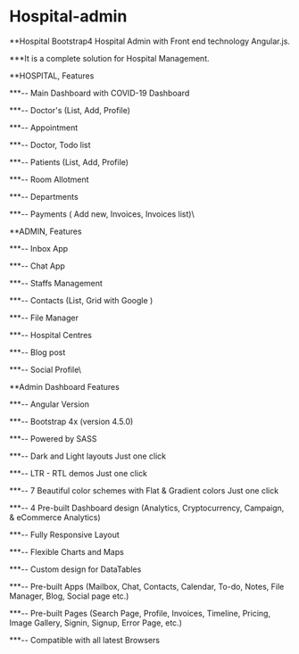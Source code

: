 # Hospital-admin

**Hospital Bootstrap4 Hospital Admin with Front end technology Angular.js. 

***It is a complete solution for Hospital Management.

**HOSPITAL, Features

***-- Main Dashboard with COVID-19 Dashboard

***-- Doctor's (List, Add, Profile)

***-- Appointment

***-- Doctor, Todo list

***-- Patients (List, Add, Profile)

***-- Room Allotment

***-- Departments

***-- Payments ( Add new, Invoices, Invoices list)\

**ADMIN, Features

***-- Inbox App

***-- Chat App

***-- Staffs Management

***-- Contacts (List, Grid with Google )

***-- File Manager

***-- Hospital Centres

***-- Blog post

***-- Social Profile\

**Admin Dashboard Features

***-- Angular Version

***-- Bootstrap 4x (version 4.5.0)

***-- Powered by SASS

***-- Dark and Light layouts Just one click

***-- LTR - RTL demos Just one click

***-- 7 Beautiful color schemes with Flat & Gradient colors Just one click

***-- 4 Pre-built Dashboard design (Analytics, Cryptocurrency, Campaign, & eCommerce Analytics)

***-- Fully Responsive Layout

***-- Flexible Charts and Maps

***-- Custom design for DataTables

***-- Pre-built Apps (Mailbox, Chat, Contacts, Calendar, To-do, Notes, File Manager, Blog, Social page etc.)

***-- Pre-built Pages (Search Page, Profile, Invoices, Timeline, Pricing, Image Gallery, Signin, Signup, Error Page, etc.)

***-- Compatible with all latest Browsers

